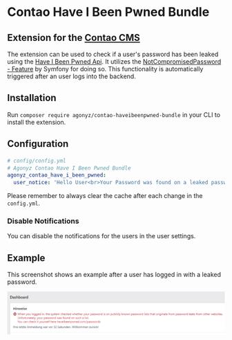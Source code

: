 # Contao Have I Been Pwned Bundle
## Extension for the [Contao CMS](https://www.contao.org)

The extension can be used to check if a user's password has been leaked using the [Have I Been Pwned Api](https://haveibeenpwned.com/).
It utilizes the [NotCompromisedPassword - Feature](https://symfony.com/doc/current/reference/constraints/NotCompromisedPassword.html) by Symfony for doing so.
This functionality is automatically triggered after an user logs into the backend.

## Installation
Run ```composer require agonyz/contao-haveibeenpwned-bundle``` in your CLI to install the extension.

## Configuration

```yml
# config/config.yml
# Agonyz Contao Have I Been Pwned Bundle
agonyz_contao_have_i_been_pwned:
  user_notice: 'Hello User<br>Your Password was found on a leaked password list<br>Please change your password.' # the notice that should be displayed to the user in the backend
```

Please remember to always clear the cache after each change in the ```config.yml```.

### Disable Notifications
You can disable the notifications for the users in the user settings.

## Example
This screenshot shows an example after a user has logged in with a leaked password.

![hibpbundle](docs/agonyz_contao_haveibeenpwned.png?raw=true "hibpbundle")
